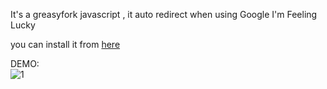It's a greasyfork javascript , it auto redirect when using Google I'm Feeling Lucky

you can install it from [here](https://greasyfork.org/scripts/492564)

DEMO:  
![1](https://github.com/jmsch23280866/Feeling-Lucky-Redirect/assets/58344071/4320ee62-8d4a-4825-b487-0fd6274c24ba)
